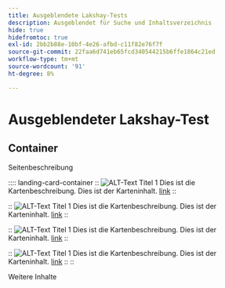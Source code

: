 ```yaml
---
title: Ausgeblendete Lakshay-Tests
description: Ausgeblendet für Suche und Inhaltsverzeichnis
hide: true
hidefromtoc: true
exl-id: 2bb2b88e-10bf-4e26-afbd-c11f82e76f7f
source-git-commit: 22faa6d741eb65fcd340544215b6ffe1864c21ed
workflow-type: tm+mt
source-wordcount: '91'
ht-degree: 8%

---
```


# Ausgeblendeter Lakshay-Test

## Container

Seitenbeschreibung

:::: landing-card-container
::
![ALT-Text](https://experienceleague.adobe.com/en/docs/experience-manager-sites-optimizer/content/media_1173e9b57de6809d27fd2ccd8809bd5cee2437e3d.png?width=2000&amp;format=webply&amp;optimize=medium&amp;lang=en)
Titel 1
Dies ist die Kartenbeschreibung.
Dies ist der Karteninhalt.
[link](https://www.google.com)
::

::
![ALT-Text](https://experienceleague.adobe.com/en/docs/experience-manager-sites-optimizer/content/media_1173e9b57de6809d27fd2ccd8809bd5cee2437e3d.png?width=2000&amp;format=webply&amp;optimize=medium&amp;lang=en)
Titel 1
Dies ist die Kartenbeschreibung.
Dies ist der Karteninhalt.
[link](https://www.google.com)
::

::
![ALT-Text](https://experienceleague.adobe.com/en/docs/experience-manager-sites-optimizer/content/media_1173e9b57de6809d27fd2ccd8809bd5cee2437e3d.png?width=2000&amp;format=webply&amp;optimize=medium&amp;lang=en)
Titel 1
Dies ist die Kartenbeschreibung.
Dies ist der Karteninhalt.
[link](https://www.google.com)
::

::
![ALT-Text](https://experienceleague.adobe.com/en/docs/experience-manager-sites-optimizer/content/media_1173e9b57de6809d27fd2ccd8809bd5cee2437e3d.png?width=2000&amp;format=webply&amp;optimize=medium&amp;lang=en)
Titel 1
Dies ist die Kartenbeschreibung.
Dies ist der Karteninhalt.
[link](https://www.google.com)
::
::

Weitere Inhalte
